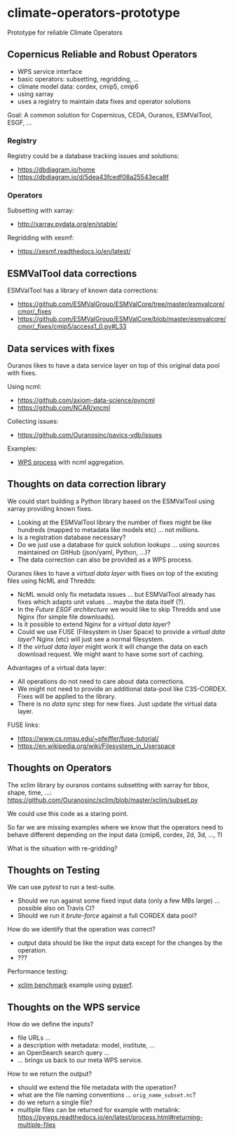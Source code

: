 # climate-operators-prototype
Prototype for reliable Climate Operators

## Copernicus Reliable and Robust Operators

* WPS service interface
* basic operators: subsetting, regridding, ...
* climate model data: cordex, cmip5, cmip6
* using xarray
* uses a registry to maintain data fixes and operator solutions

Goal: A common solution for Copernicus, CEDA, Ouranos, ESMValTool, ESGF, ...

### Registry

Registry could be a database tracking issues and solutions:
* https://dbdiagram.io/home
* https://dbdiagram.io/d/5dea43fcedf08a25543eca8f

### Operators

Subsetting with xarray:
* http://xarray.pydata.org/en/stable/

Regridding with xesmf:
* https://xesmf.readthedocs.io/en/latest/

## ESMValTool data corrections

ESMValTool has a library of known data corrections:
* https://github.com/ESMValGroup/ESMValCore/tree/master/esmvalcore/cmor/_fixes
* https://github.com/ESMValGroup/ESMValCore/blob/master/esmvalcore/cmor/_fixes/cmip5/access1_0.py#L33

## Data services with fixes

Ouranos likes to have a data service layer on top of this original data pool with fixes.

Using ncml:
* https://github.com/axiom-data-science/pyncml
* https://github.com/NCAR/xncml

Collecting issues:
* https://github.com/Ouranosinc/pavics-vdb/issues

Examples:
* [WPS process](https://github.com/bird-house/emu/pull/97) with ncml aggregation.


## Thoughts on data correction library

We could start building a Python library based on the ESMValTool using xarray providing known fixes.

* Looking at the ESMValTool library the number of fixes might be like hundreds (mapped to metadata like models etc) ... not millions.
* Is a registration database necessary?
* Do we just use a database for quick solution lookups ... using sources maintained on GitHub (json/yaml, Python, ...)?
* The data correction can also be provided as a WPS process.

Ouranos likes to have a *virtual data layer* with fixes on top of the existing files using NcML and Thredds:

* NcML would only fix metadata issues ... but ESMValTool already has fixes which adapts unit values ... maybe the data itself (?).
* In the *Future ESGF architecture* we would like to skip Thredds and use Nginx (for simple file downloads).
* Is it possible to extend Nginx for a *virtual data layer*?
* Could we use FUSE (Filesystem in User Space) to provide a *virtual data layer*? Nginx (etc) will just see a normal filesystem.
* If the *virtual data layer* might work it will change the data on each download request. We might want to have some sort of caching.

Advantages of a virtual data layer:

* All operations do not need to care about data corrections.
* We might not need to provide an additional data-pool like C3S-CORDEX. Fixes will be applied to the library.
* There is no *data sync* step for new fixes. Just update the virtual data layer.

FUSE links:
* https://www.cs.nmsu.edu/~pfeiffer/fuse-tutorial/
* https://en.wikipedia.org/wiki/Filesystem_in_Userspace 

## Thoughts on Operators

The xclim library by ouranos contains subsetting with xarray for bbox, shape, time, ...:
https://github.com/Ouranosinc/xclim/blob/master/xclim/subset.py

We could use this code as a staring point.

So far we are missing examples where we know that the operators need to behave different depending on the input data (cmip6, cordex, 2d, 3d, ..., ?)

What is the situation with re-gridding?

## Thoughts on Testing

We can use *pytest* to run a test-suite.

* Should we run against some fixed input data (only a few MBs large) ... possible also on Travis CI?
* Should we run it *brute-force* against a full CORDEX data pool?

How do we identify that the operation was correct?
* output data should be like the input data except for the changes by the operation.
* ???

Performance testing:
* [xclim benchmark](https://github.com/Ouranosinc/xclim-benchmark) example using [pyperf](https://pypi.org/project/pyperf/).

## Thoughts on the WPS service

How do we define the inputs?
* file URLs ...
* a description with metadata: model, institute, ...
* an OpenSearch search query ...
* ... brings us back to our meta WPS service.

How to we return the output?
* should we extend the file metadata with the operation?
* what are the file naming conventions ... `orig_name_subset.nc`?
* do we return a single file?
* multiple files can be returned for example with metalink:
https://pywps.readthedocs.io/en/latest/process.html#returning-multiple-files

